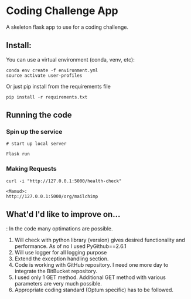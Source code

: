 # Coding Challenge App

A skeleton flask app to use for a coding challenge.

## Install:

You can use a virtual environment (conda, venv, etc):
```
conda env create -f environment.yml
source activate user-profiles
```

Or just pip install from the requirements file
``` 
pip install -r requirements.txt
```

## Running the code

### Spin up the service

```
# start up local server

Flask run

```

### Making Requests

```
curl -i "http://127.0.0.1:5000/health-check"

<Mamud>: 
http://127.0.0.1:5000/org/mailchimp
```


## What'd I'd like to improve on...
<Mamud>:
In the code many optimations are possible.
1. Will check with python library (version) gives desired functionality and performance. As of no I used PyGithub==2.6.1
2. Will use logger for all logging purpose
3. Extend the exception handling section.
4. Code is working with GitHub repository. I need one more day to integrate the BitBucket repository.
5. I used only 1 GET method. Additional GET method with various parameters are very much possible.
6. Appropriate coding standard (Optum specific) has to be followed.


